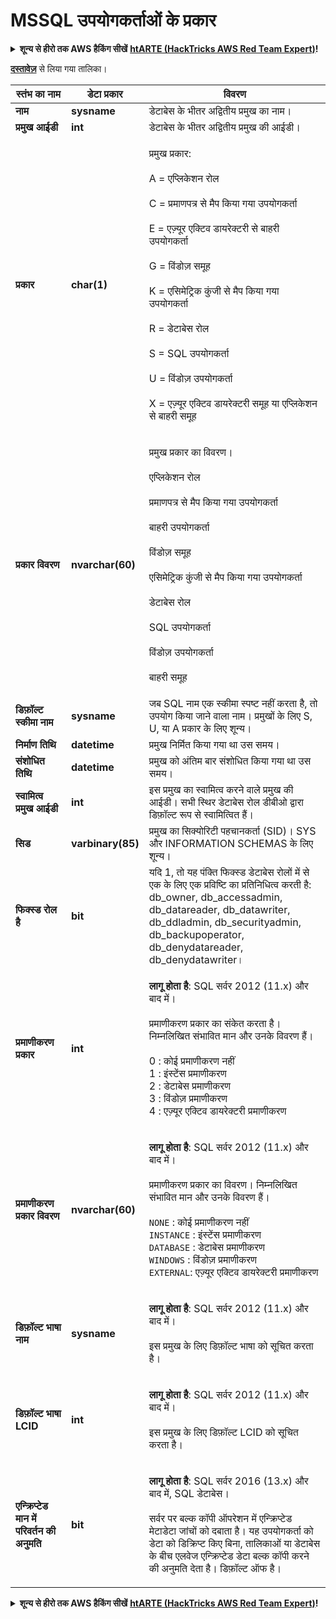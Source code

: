 # MSSQL उपयोगकर्ताओं के प्रकार

<details>

<summary><strong>शून्य से हीरो तक AWS हैकिंग सीखें</strong> <a href="https://training.hacktricks.xyz/courses/arte"><strong>htARTE (HackTricks AWS Red Team Expert)</strong></a><strong>!</strong></summary>

* क्या आप **साइबर सुरक्षा कंपनी** में काम करते हैं? क्या आप अपनी **कंपनी का हैकट्रिक्स में विज्ञापित करना चाहते हैं**? या क्या आप **PEASS के नवीनतम संस्करण देखना चाहते हैं या हैकट्रिक्स को पीडीएफ में डाउनलोड करना चाहते हैं**? [**सब्सक्रिप्शन प्लान्स**](https://github.com/sponsors/carlospolop) की जांच करें!
* [**द पीएस फैमिली**](https://opensea.io/collection/the-peass-family) की खोज करें, हमारा विशेष [**एनएफटी**](https://opensea.io/collection/the-peass-family) संग्रह।
* [**आधिकारिक पीएस और हैकट्रिक्स स्वैग**](https://peass.creator-spring.com) प्राप्त करें।
* **शामिल हों** [**💬**](https://emojipedia.org/speech-balloon/) [**डिस्कॉर्ड समूह**](https://discord.gg/hRep4RUj7f) या [**टेलीग्राम समूह**](https://t.me/peass) या **मुझे** **ट्विटर** 🐦[**@carlospolopm**](https://twitter.com/hacktricks_live)** पर **फॉलो** करें।
* **हैकिंग ट्रिक्स साझा करें, [हैकट्रिक्स रेपो](https://github.com/carlospolop/hacktricks) और [हैकट्रिक्स-क्लाउड रेपो](https://github.com/carlospolop/hacktricks-cloud) में पीआर जमा करके।**

</details>

[**दस्तावेज़**](https://learn.microsoft.com/en-us/sql/relational-databases/system-catalog-views/sys-database-principals-transact-sql?view=sql-server-ver16) से लिया गया तालिका।

| स्तंभ का नाम                              | डेटा प्रकार         | विवरण                                                                                                                                                                                                                                                                                                                                                                                                                                            |
| ------------------------------------------ | ----------------- | ------------------------------------------------------------------------------------------------------------------------------------------------------------------------------------------------------------------------------------------------------------------------------------------------------------------------------------------------------------------------------------------------------------------------------------------------------ |
| **नाम**                                   | **sysname**       | डेटाबेस के भीतर अद्वितीय प्रमुख का नाम।                                                                                                                                                                                                                                                                                                                                                                                                         |
| **प्रमुख आईडी**                          | **int**           | डेटाबेस के भीतर अद्वितीय प्रमुख की आईडी।                                                                                                                                                                                                                                                                                                                                                                                                           |
| **प्रकार**                                   | **char(1)**       | <p>प्रमुख प्रकार:<br><br>A = एप्लिकेशन रोल<br><br>C = प्रमाणपत्र से मैप किया गया उपयोगकर्ता<br><br>E = एज़्यूर एक्टिव डायरेक्टरी से बाहरी उपयोगकर्ता<br><br>G = विंडोज़ समूह<br><br>K = एसिमेट्रिक कुंजी से मैप किया गया उपयोगकर्ता<br><br>R = डेटाबेस रोल<br><br>S = SQL उपयोगकर्ता<br><br>U = विंडोज़ उपयोगकर्ता<br><br>X = एज़्यूर एक्टिव डायरेक्टरी समूह या एप्लिकेशन से बाहरी समूह</p>                                                                                  |
| **प्रकार विवरण**                             | **nvarchar(60)**  | <p>प्रमुख प्रकार का विवरण।<br><br>एप्लिकेशन रोल<br><br>प्रमाणपत्र से मैप किया गया उपयोगकर्ता<br><br>बाहरी उपयोगकर्ता<br><br>विंडोज़ समूह<br><br>एसिमेट्रिक कुंजी से मैप किया गया उपयोगकर्ता<br><br>डेटाबेस रोल<br><br>SQL उपयोगकर्ता<br><br>विंडोज़ उपयोगकर्ता<br><br>बाहरी समूह</p>                                                                                                                                                                                               |
| **डिफ़ॉल्ट स्कीमा नाम**                  | **sysname**       | जब SQL नाम एक स्कीमा स्पष्ट नहीं करता है, तो उपयोग किया जाने वाला नाम। प्रमुखों के लिए S, U, या A प्रकार के लिए शून्य।                                                                                                                                                                                                                                                                                                                                                   |
| **निर्माण तिथि**                           | **datetime**      | प्रमुख निर्मित किया गया था उस समय।                                                                                                                                                                                                                                                                                                                                                                                                               |
| **संशोधित तिथि**                           | **datetime**      | प्रमुख को अंतिम बार संशोधित किया गया था उस समय।                                                                                                                                                                                                                                                                                                                                                                                                         |
| **स्वामित्व प्रमुख आईडी**                  | **int**           | इस प्रमुख का स्वामित्व करने वाले प्रमुख की आईडी। सभी स्थिर डेटाबेस रोल डीबीओ द्वारा डिफ़ॉल्ट रूप से स्वामित्वित हैं।                                                                                                                                                                                                                                                                                                                                                |
| **सिड**                                    | **varbinary(85)** | प्रमुख का सिक्योरिटी पहचानकर्ता (SID)। SYS और INFORMATION SCHEMAS के लिए शून्य।                                                                                                                                                                                                                                                                                                                                                                      |
| **फिक्स्ड रोल है**                        | **bit**           | यदि 1, तो यह पंक्ति फिक्स्ड डेटाबेस रोलों में से एक के लिए एक प्रविष्टि का प्रतिनिधित्व करती है: db_owner, db_accessadmin, db_datareader, db_datawriter, db_ddladmin, db_securityadmin, db_backupoperator, db_denydatareader, db_denydatawriter।                                                                                                                                                                                                                       |
| **प्रमाणीकरण प्रकार**                   | **int**           | <p><strong>लागू होता है</strong>: SQL सर्वर 2012 (11.x) और बाद में।<br><br>प्रमाणीकरण प्रकार का संकेत करता है। निम्नलिखित संभावित मान और उनके विवरण हैं।<br><br>0 : कोई प्रमाणीकरण नहीं<br>1 : इंस्टेंस प्रमाणीकरण<br>2 : डेटाबेस प्रमाणीकरण<br>3 : विंडोज़ प्रमाणीकरण<br>4 : एज़्यूर एक्टिव डायरेक्टरी प्रमाणीकरण</p>                                                                                                        |
| **प्रमाणीकरण प्रकार विवरण**             | **nvarchar(60)**  | <p><strong>लागू होता है</strong>: SQL सर्वर 2012 (11.x) और बाद में।<br><br>प्रमाणीकरण प्रकार का विवरण। निम्नलिखित संभावित मान और उनके विवरण हैं।<br><br><code>NONE</code> : कोई प्रमाणीकरण नहीं<br><code>INSTANCE</code> : इंस्टेंस प्रमाणीकरण<br><code>DATABASE</code> : डेटाबेस प्रमाणीकरण<br><code>WINDOWS</code> : विंडोज़ प्रमाणीकरण<br><code>EXTERNAL</code>: एज़्यूर एक्टिव डायरेक्टरी प्रमाणीकरण</p> |
| **डिफ़ॉल्ट भाषा नाम**                | **sysname**       | <p><strong>लागू होता है</strong>: SQL सर्वर 2012 (11.x) और बाद में।<br><br>इस प्रमुख के लिए डिफ़ॉल्ट भाषा को सूचित करता है।</p>                                                                                                                                                                                                                                                                                                                        |
| **डिफ़ॉल्ट भाषा LCID**                | **int**           | <p><strong>लागू होता है</strong>: SQL सर्वर 2012 (11.x) और बाद में।<br><br>इस प्रमुख के लिए डिफ़ॉल्ट LCID को सूचित करता है।</p>                                                                                                                                                                                                                                                                                                                            |
| **एन्क्रिप्टेड मान में परिवर्तन की अनुमति** | **bit**           | <p><strong>लागू होता है</strong>: SQL सर्वर 2016 (13.x) और बाद में, SQL डेटाबेस।<br><br>सर्वर पर बल्क कॉपी ऑपरेशन में एन्क्रिप्टेड मेटाडेटा जांचों को दबाता है। यह उपयोगकर्ता को डेटा को डिक्रिप्ट किए बिना, तालिकाओं या डेटाबेस के बीच एलवेज एन्क्रिप्टेड डेटा बल्क कॉपी करने की अनुमति देता है। डिफ़ॉल्ट ऑफ है।</p>                                                                                                                     |

<details>

<summary><strong>शून्य से हीरो तक AWS हैकिंग सीखें</strong> <a href="https://training.hacktricks.xyz/courses/arte"><strong>htARTE (HackTricks AWS Red Team Expert)</strong></a><strong>!</strong></summary>

* क्या आप **साइबर सुरक्षा कंपनी** में काम करते हैं? क्या आप अपनी **कंपनी का हैकट्रिक्स में विज्ञापित करना चाहते हैं**? या क्या आप **PEASS के नवीनतम संस्करण देखना चाहते हैं या हैकट्रिक्स को पीडीएफ में डाउनलोड करना चाहते हैं**? [**सब्सक्रिप्शन प्लान्स**](https://github.com/sponsors/carlospolop) की जांच करें!
* [**द पीएस फैमिली**](https://opensea.io/collection/the-peass-family) की खोज करें, हमारा विशेष [**एनएफटी**](https://opensea.io/collection/the-peass-family) संग्रह।
* [**आधिकारिक पीएस और हैकट्रिक्स स्वैग**](https://peass.creator-spring.com) प्राप्त करें।
* **शामिल हों** [**💬**](https://emo
